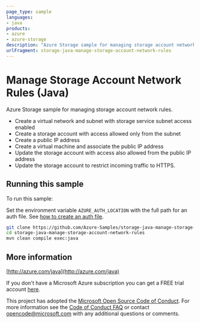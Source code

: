 ```yaml
---
page_type: sample
languages:
- java
products:
- azure
- azure-storage
description: "Azure Storage sample for managing storage account network rules."
urlFragment: storage-java-manage-storage-account-network-rules
---
```


# Manage Storage Account Network Rules (Java)

Azure Storage sample for managing storage account network rules.

- Create a virtual network and subnet with storage service subnet access enabled
- Create a storage account with access allowed only from the subnet
- Create a public IP address
- Create a virtual machine and associate the public IP address
- Update the storage account with access also allowed from the public IP address
- Update the storage account to restrict incoming traffic to HTTPS.
 

## Running this sample

To run this sample:

Set the environment variable `AZURE_AUTH_LOCATION` with the full path for an auth file. See [how to create an auth file](https://github.com/Azure/azure-libraries-for-java/blob/master/AUTH.md).

```bash
git clone https://github.com/Azure-Samples/storage-java-manage-storage-account-network-rules.git
cd storage-java-manage-storage-account-network-rules
mvn clean compile exec:java
```

## More information

[http://azure.com/java](http://azure.com/java)

If you don't have a Microsoft Azure subscription you can get a FREE trial account [here](http://go.microsoft.com/fwlink/?LinkId=330212).

This project has adopted the [Microsoft Open Source Code of Conduct](https://opensource.microsoft.com/codeofconduct/). For more information see the [Code of Conduct FAQ](https://opensource.microsoft.com/codeofconduct/faq/) or contact [opencode@microsoft.com](mailto:opencode@microsoft.com) with any additional questions or comments.
